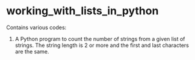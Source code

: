 # working_with_lists_in_python
Contains various codes:
1. A Python program to count the number of strings from a given list of strings. The string length is 2 or more and the first and last characters are the same.
